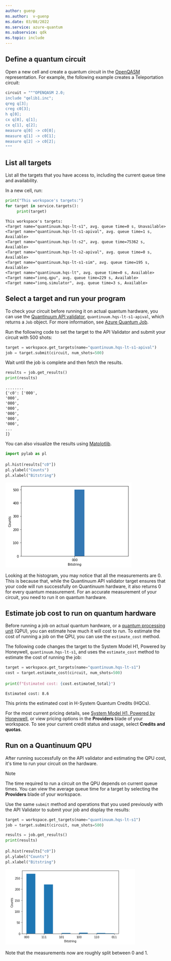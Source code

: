 ```yaml
---
author: guenp
ms.author:  v-guenp
ms.date: 03/08/2022
ms.service: azure-quantum
ms.subservice: qdk
ms.topic: include
---
```


## Define a quantum circuit

Open a new cell and create a quantum circuit in the [OpenQASM](https://en.wikipedia.org/wiki/OpenQASM) representation. For example, the following example creates a Teleportation circuit:

```py
circuit = """OPENQASM 2.0;
include "qelib1.inc";
qreg q[3];
creg c0[3];
h q[0];
cx q[0], q[1];
cx q[1], q[2];
measure q[0] -> c0[0];
measure q[1] -> c0[1];
measure q[2] -> c0[2];
"""
```

## List all targets

List all the targets that you have access to, including the
current queue time and availability.

In a new cell, run:

```python
print("This workspace's targets:")
for target in service.targets():
     print(target)
```

```output
This workspace's targets:
<Target name="quantinuum.hqs-lt-s1", avg. queue time=0 s, Unavailable>
<Target name="quantinuum.hqs-lt-s1-apival", avg. queue time=1 s, Available>
<Target name="quantinuum.hqs-lt-s2", avg. queue time=75362 s, Available>
<Target name="quantinuum.hqs-lt-s2-apival", avg. queue time=0 s, Available>
<Target name="quantinuum.hqs-lt-s1-sim", avg. queue time=195 s, Available>
<Target name="quantinuum.hqs-lt", avg. queue time=0 s, Available>
<Target name="ionq.qpu", avg. queue time=229 s, Available>
<Target name="ionq.simulator", avg. queue time=3 s, Available>
```

## Select a target and run your program

To check your circuit before running it on actual quantum hardware, you can use the [Quantinuum API validator](xref:microsoft.quantum.providers.honeywell#api-validator), `quantinuum.hqs-lt-s1-apival`, which returns a `Job` object. For more information, see [Azure Quantum Job](xref:microsoft.quantum.optimization.job-reference).

Run the following code to set the target to the API Validator and submit your circuit with 500 shots:

```python
target = workspace.get_targets(name="quantinuum.hqs-lt-s1-apival")
job = target.submit(circuit, num_shots=500)
```

Wait until the job is complete and then fetch the results.

```python
results = job.get_results()
print(results)
```

```output
........
{'c0': ['000',
'000',
'000',
'000',
'000',
'000',
'000',
...
]}
```

You can also visualize the results using [Matplotlib](https://matplotlib.org/stable/users/installing/index.html).

```python
import pylab as pl

pl.hist(results["c0"])
pl.ylabel("Counts")
pl.xlabel("Bitstring")
```

![Quantinuum job output](../media/honeywell-results.png)

Looking at the histogram, you may notice that all the measurements are 0.  This is because that, while the Quantinuum API validator target ensures that your code will run successfully on Quantinuum hardware, it also returns 0 for every quantum measurement. For an accurate measurement of your circuit, you need to run it on quantum hardware.

## Estimate job cost to run on quantum hardware

Before running a job on actual quantum hardware, or a [quantum processing unit](xref:microsoft.quantum.target-profiles) (QPU), you can estimate how much it will cost to run. To estimate the cost of running a job on the QPU, you can use the `estimate_cost` method.

The following code changes the target to the System Model H1, Powered by Honeywell, `quantinuum.hqs-lt-s1`, and uses the `estimate_cost` method to estimate the cost of running the job:

```python
target = workspace.get_targets(name="quantinuum.hqs-lt-s1")
cost = target.estimate_cost(circuit, num_shots=500)

print(f"Estimated cost: {cost.estimated_total}")
```

```output
Estimated cost: 8.6
```

This prints the estimated cost in H-System Quantum Credits (HQCs).

For the most current pricing details, see [System Model H1, Powered by Honeywell](xref:microsoft.quantum.providers.quantinuum#quantinuum-system-model-h1), or view pricing options in the **Providers** blade of your workspace. To see your current credit status and usage, select **Credits and quotas**.

## Run on a Quantinuum QPU 

After running successfully on the API validator and estimating the QPU cost, it's time to run your circuit on the hardware. 

> [!NOTE] 
> The time required to run a circuit on the QPU depends on current queue times. You can view the average queue time for a target by selecting the **Providers** blade of your workspace.

Use the same `submit` method and operations that you used previously with the API Validator to submit your job and display the results:

```python
target = workspace.get_targets(name="quantinuum.hqs-lt-s1")
job = target.submit(circuit, num_shots=500)
```

```python
results = job.get_results()
print(results)

pl.hist(results["c0"])
pl.ylabel("Counts")
pl.xlabel("Bitstring")
```

![Quantinuum job output qpu](../media/honeywell-results-qpu.png)

Note that the measurements now are roughly split between 0 and 1.
